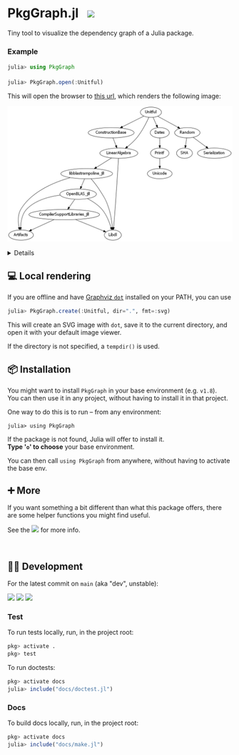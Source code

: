 # PkgGraph.jl &nbsp; [![][docbadge]][docs]

<!-- The following part of this ReadMe will be re-used in the docs homepage (for DRY purposes) -->
<!-- for-inclusion-in-docs: -->

Tiny tool to visualize the dependency graph of a Julia package.

### Example

```julia
julia> using PkgGraph

julia> PkgGraph.open(:Unitful)
```
This will open the browser to [this url][dotlink], which renders the following image:

<!-- Generated with `PkgGraph.create("Unitful", dir="docs", fmt=:png)` -->
<img src="docs/Unitful-deps.png"
     width=680
     alt="Dependency graph of Unitful, rendered with Graphviz dot">


<details>
  
  The given package (here: [Unitful][unitful]) must be installed in the currently active project for this to work.

  Note that `PkgGraph` does not have to be installed in the same project however:\
  you can switch projects _after_ `PkgGraph` has been imported (using `] activate`).

  Also see [Installation](#-installation) for an even easier way, without having to switch projects.

</details>

[unitful]: https://github.com/PainterQubits/Unitful.jl
[dotlink]: https://dreampuf.github.io/GraphvizOnline/#digraph%20%7B%0A%20%20%20%20node%20%5Bfontname%20%3D%20%22sans-serif%22%5D%0A%20%20%20%20edge%20%5Barrowsize%20%3D%200.88%5D%0A%20%20%20%20Unitful%20-%3E%20ConstructionBase%0A%20%20%20%20ConstructionBase%20-%3E%20LinearAlgebra%0A%20%20%20%20LinearAlgebra%20-%3E%20Libdl%0A%20%20%20%20LinearAlgebra%20-%3E%20libblastrampoline_jll%0A%20%20%20%20libblastrampoline_jll%20-%3E%20Artifacts%0A%20%20%20%20libblastrampoline_jll%20-%3E%20Libdl%0A%20%20%20%20libblastrampoline_jll%20-%3E%20OpenBLAS_jll%0A%20%20%20%20OpenBLAS_jll%20-%3E%20Artifacts%0A%20%20%20%20OpenBLAS_jll%20-%3E%20CompilerSupportLibraries_jll%0A%20%20%20%20CompilerSupportLibraries_jll%20-%3E%20Artifacts%0A%20%20%20%20CompilerSupportLibraries_jll%20-%3E%20Libdl%0A%20%20%20%20OpenBLAS_jll%20-%3E%20Libdl%0A%20%20%20%20Unitful%20-%3E%20Dates%0A%20%20%20%20Dates%20-%3E%20Printf%0A%20%20%20%20Printf%20-%3E%20Unicode%0A%20%20%20%20Unitful%20-%3E%20LinearAlgebra%0A%20%20%20%20Unitful%20-%3E%20Random%0A%20%20%20%20Random%20-%3E%20SHA%0A%20%20%20%20Random%20-%3E%20Serialization%0A%7D%0A


## 💻 Local rendering

If you are offline and have [Graphviz `dot`](https://graphviz.org) installed on your PATH, you can use
```julia
julia> PkgGraph.create(:Unitful, dir=".", fmt=:svg)
```
This will create an SVG image with `dot`, save it to the current directory, and open it with your default image viewer.

If the directory is not specified, a `tempdir()` is used.


## 📦 Installation

You might want to install `PkgGraph` in your base environment (e.g. `v1.8`).\
You can then use it in any project, without having to install it in that project.

One way to do this is to run – from any environment:
```
julia> using PkgGraph
```
If the package is not found, Julia will offer to install it.\
**Type '`o`' to choose** your base environment.

You can then call `using PkgGraph` from anywhere, without having to activate the base env.

<!-- /for-inclusion-in-docs -->


## ➕ More

If you want something a bit different than what this package offers, there are some helper functions you might find useful.

See the [![][docbadge]][docs] for more info.


[docbadge]: https://img.shields.io/badge/📕_Documentation-blue
[docs]: https://tfiers.github.io/PkgGraph.jl/



<br>

## 👩‍💻 Development

For the latest commit on `main` (aka "dev", unstable):

[![][tests-badg]][tests-link]
[![][mkdoc-badg]][mkdoc-link]
[![][doctt-badg]][doctt-link]

<!-- must have empty line before these -->
[tests-link]: https://github.com/tfiers/PkgGraph.jl/actions/workflows/Tests.yml
[doctt-link]: https://github.com/tfiers/PkgGraph.jl/actions/workflows/Doctest.yml
[mkdoc-link]: https://github.com/tfiers/PkgGraph.jl/actions/workflows/Documentation.yml
[tests-badg]: https://github.com/tfiers/PkgGraph.jl/actions/workflows/Tests.yml/badge.svg
[doctt-badg]: https://github.com/tfiers/PkgGraph.jl/actions/workflows/Doctest.yml/badge.svg
[mkdoc-badg]: https://github.com/tfiers/PkgGraph.jl/actions/workflows/Documentation.yml/badge.svg

### Test

To run tests locally, run, in the project root:
```julia
pkg> activate .
pkg> test
```

To run doctests:
```julia
pkg> activate docs
julia> include("docs/doctest.jl")
```

### Docs

To build docs locally, run, in the project root:
```julia
pkg> activate docs
julia> include("docs/make.jl")
```
